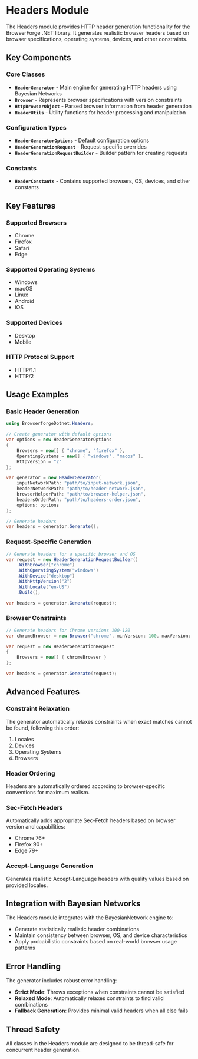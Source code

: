 # Headers Module

The Headers module provides HTTP header generation functionality for the BrowserForge .NET library. It generates realistic browser headers based on browser specifications, operating systems, devices, and other constraints.

## Key Components

### Core Classes

- **`HeaderGenerator`** - Main engine for generating HTTP headers using Bayesian Networks
- **`Browser`** - Represents browser specifications with version constraints
- **`HttpBrowserObject`** - Parsed browser information from header generation
- **`HeaderUtils`** - Utility functions for header processing and manipulation

### Configuration Types

- **`HeaderGeneratorOptions`** - Default configuration options
- **`HeaderGenerationRequest`** - Request-specific overrides
- **`HeaderGenerationRequestBuilder`** - Builder pattern for creating requests

### Constants

- **`HeaderConstants`** - Contains supported browsers, OS, devices, and other constants

## Key Features

### Supported Browsers
- Chrome
- Firefox
- Safari
- Edge

### Supported Operating Systems
- Windows
- macOS
- Linux
- Android
- iOS

### Supported Devices
- Desktop
- Mobile

### HTTP Protocol Support
- HTTP/1.1
- HTTP/2

## Usage Examples

### Basic Header Generation

```csharp
using BrowserforgeDotnet.Headers;

// Create generator with default options
var options = new HeaderGeneratorOptions
{
    Browsers = new[] { "chrome", "firefox" },
    OperatingSystems = new[] { "windows", "macos" },
    HttpVersion = "2"
};

var generator = new HeaderGenerator(
    inputNetworkPath: "path/to/input-network.json",
    headerNetworkPath: "path/to/header-network.json", 
    browserHelperPath: "path/to/browser-helper.json",
    headersOrderPath: "path/to/headers-order.json",
    options: options
);

// Generate headers
var headers = generator.Generate();
```

### Request-Specific Generation

```csharp
// Generate headers for a specific browser and OS
var request = new HeaderGenerationRequestBuilder()
    .WithBrowser("chrome")
    .WithOperatingSystem("windows")
    .WithDevice("desktop")
    .WithHttpVersion("2")
    .WithLocale("en-US")
    .Build();

var headers = generator.Generate(request);
```

### Browser Constraints

```csharp
// Generate headers for Chrome versions 100-120
var chromeBrowser = new Browser("chrome", minVersion: 100, maxVersion: 120, httpVersion: "2");

var request = new HeaderGenerationRequest
{
    Browsers = new[] { chromeBrowser }
};

var headers = generator.Generate(request);
```

## Advanced Features

### Constraint Relaxation
The generator automatically relaxes constraints when exact matches cannot be found, following this order:
1. Locales
2. Devices  
3. Operating Systems
4. Browsers

### Header Ordering
Headers are automatically ordered according to browser-specific conventions for maximum realism.

### Sec-Fetch Headers
Automatically adds appropriate Sec-Fetch headers based on browser version and capabilities:
- Chrome 76+
- Firefox 90+
- Edge 79+

### Accept-Language Generation
Generates realistic Accept-Language headers with quality values based on provided locales.

## Integration with Bayesian Networks

The Headers module integrates with the BayesianNetwork engine to:
- Generate statistically realistic header combinations
- Maintain consistency between browser, OS, and device characteristics
- Apply probabilistic constraints based on real-world browser usage patterns

## Error Handling

The generator includes robust error handling:
- **Strict Mode**: Throws exceptions when constraints cannot be satisfied
- **Relaxed Mode**: Automatically relaxes constraints to find valid combinations
- **Fallback Generation**: Provides minimal valid headers when all else fails

## Thread Safety

All classes in the Headers module are designed to be thread-safe for concurrent header generation.